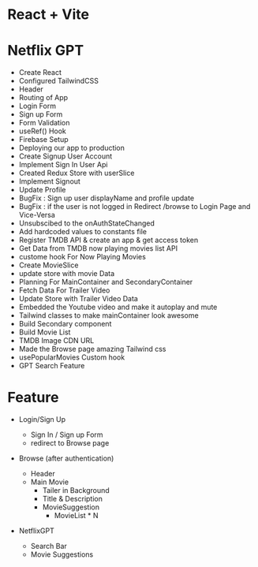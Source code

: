 # React + Vite

# Netflix GPT

- Create React
- Configured TailwindCSS
- Header
- Routing of App
- Login Form
- Sign up Form
- Form Validation
- useRef() Hook
- Firebase Setup
- Deploying our app to production
- Create Signup User Account
- Implement Sign In User Api
- Created Redux Store with userSlice
- Implement Signout
- Update Profile
- BugFix : Sign up user displayName and profile update
- BugFix : if the user is not logged in Redirect /browse to Login Page and Vice-Versa
- Unsubscibed to the onAuthStateChanged
- Add hardcoded values to constants file 
- Register TMDB API & create an app & get access token
- Get Data from TMDB now playing movies list API 
- custome hook For Now Playing Movies 
- Create MovieSlice
- update store with movie Data
- Planning For MainContainer and SecondaryContainer
- Fetch Data For Trailer Video
- Update Store with Trailer Video Data
- Embedded the Youtube video and make it autoplay and mute
- Tailwind classes to make mainContainer look awesome
- Build Secondary component
- Build Movie List
- TMDB Image CDN URL
- Made the Browse page amazing Tailwind css
- usePopularMovies Custom hook 
- GPT Search Feature
 


# Feature

- Login/Sign Up
  - Sign In / Sign up Form
  - redirect to Browse page
- Browse (after authentication)

  - Header
  - Main Movie
    - Tailer in Background
    - Title & Description
    - MovieSuggestion
      - MovieList \* N

- NetflixGPT
  - Search Bar
  - Movie Suggestions
